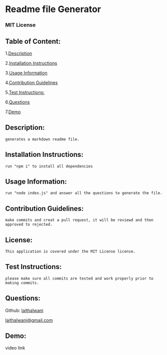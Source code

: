 # Readme file Generator 

### MIT License 

## Table of Content:
1.[Description](#Description)

2.[Installation Instructions](#Installation-Instructions)

3.[Usage Information](#Usage-Information)

4.[Contribution Guidelines](#Contribution-Guidelines)

5.[Test Instructions:](#Test-Instructions)

6.[Questions](#Questions)

7.[Demo](#Demo)

## Description:
    generates a markdown readme file.

## Installation Instructions:
    run "npm i" to install all dependencies 

## Usage Information:
    run "node index.js" and answer all the questions to generate the file. 

## Contribution Guidelines:
    make commits and creat a pull request, it will be reviewd and then approved to rejected.

## License:
    This application is covered under the MIT License license.    

## Test Instructions:
    please make sure all commits are tested and work properly prior to making commits.

## Questions:
Github: [laithalwani](https://github.com/laithalwani)

laithalwani@gmail.com

## Demo:
 video link
